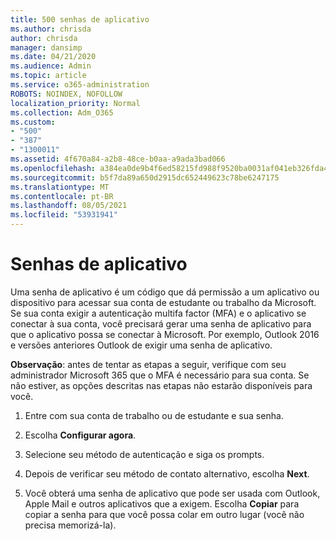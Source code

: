 ```yaml
---
title: 500 senhas de aplicativo
ms.author: chrisda
author: chrisda
manager: dansimp
ms.date: 04/21/2020
ms.audience: Admin
ms.topic: article
ms.service: o365-administration
ROBOTS: NOINDEX, NOFOLLOW
localization_priority: Normal
ms.collection: Adm_O365
ms.custom:
- "500"
- "387"
- "1300011"
ms.assetid: 4f670a84-a2b8-48ce-b0aa-a9ada3bad066
ms.openlocfilehash: a384ea0de9b4f6ed58215fd988f9520ba0031af041eb326fda467b80d28406ee
ms.sourcegitcommit: b5f7da89a650d2915dc652449623c78be6247175
ms.translationtype: MT
ms.contentlocale: pt-BR
ms.lasthandoff: 08/05/2021
ms.locfileid: "53931941"
---
```

# <a name="app-passwords"></a>Senhas de aplicativo

Uma senha de aplicativo é um código que dá permissão a um aplicativo ou dispositivo para acessar sua conta de estudante ou trabalho da Microsoft. Se sua conta exigir a autenticação multifa factor (MFA) e o aplicativo se conectar à sua conta, você precisará gerar uma senha de aplicativo para que o aplicativo possa se conectar à Microsoft. Por exemplo, Outlook 2016 e versões anteriores Outlook de exigir uma senha de aplicativo.

 **Observação**: antes de tentar as etapas a seguir, verifique com seu administrador Microsoft 365 que o MFA é necessário para sua conta. Se não estiver, as opções descritas nas etapas não estarão disponíveis para você.

1. Entre com sua conta de trabalho ou de estudante e sua senha.

2. Escolha **Configurar agora**.

3. Selecione seu método de autenticação e siga os prompts.

4. Depois de verificar seu método de contato alternativo, escolha **Next**.

5. Você obterá uma senha de aplicativo que pode ser usada com Outlook, Apple Mail e outros aplicativos que a exigem. Escolha **Copiar** para copiar a senha para que você possa colar em outro lugar (você não precisa memorizá-la).
